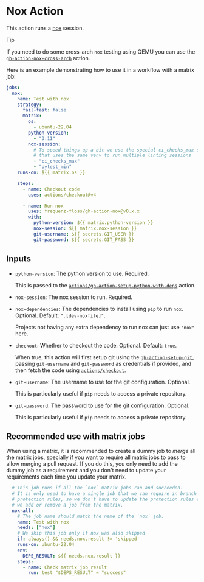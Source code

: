 # Nox Action

This action runs a [nox](https://github.com/wntrblm/nox/) session.

> [!TIP]
> If you need to do some cross-arch `nox` testing using QEMU you can use the
> [`gh-action-nox-cross-arch`](https://github.com/frequenz-floss/gh-action-nox-cross-arch)
> action.

Here is an example demonstrating how to use it in a workflow with a matrix job:

```yaml
jobs:
  nox:
    name: Test with nox
    strategy:
      fail-fast: false
      matrix:
        os:
          - ubuntu-22.04
        python-version:
          - "3.11"
        nox-session:
          # To speed things up a bit we use the special ci_checks_max session
          # that uses the same venv to run multiple linting sessions
          - "ci_checks_max"
          - "pytest_min"
    runs-on: ${{ matrix.os }}

    steps:
      - name: Checkout code
        uses: actions/checkout@v4

      - name: Run nox
        uses: frequenz-floss/gh-action-nox@v0.x.x
        with:
          python-version: ${{ matrix.python-version }}
          nox-session: ${{ matrix.nox-session }}
          git-username: ${{ secrets.GIT_USER }}
          git-password: ${{ secrets.GIT_PASS }}
```

## Inputs

* `python-version`: The python version to use. Required.

  This is passed to the
  [`actions/gh-action-setup-python-with-deps`](https://github.com/frequenz-floss/gh-action-setup-python-with-deps/)
  action.

* `nox-session`: The nox session to run. Required.

* `nox-dependencies`: The dependencies to install using `pip` to run `nox`.
  Optional. Default: `".[dev-noxfile]"`.

  Projects not having any extra dependency to run nox can just use `"nox"` here.

* `checkout`: Whether to checkout the code. Optional. Default: `true`.

  When true, this action will first setup git using the
  [`gh-action-setup-git`](https://github.com/frequenz-floss/gh-action-setup-git/),
  passing `git-username` and `git-password` as credentials if provided, and then
  fetch the code using [`actions/checkout`](https://github.com/actions/checkout).

* `git-username`: The username to use for the git configuration. Optional.

  This is particularly useful if `pip` needs to access a private repository.

* `git-password`: The password to use for the git configuration. Optional.

  This is particularly useful if `pip` needs to access a private repository.

## Recommended use with matrix jobs

When using a matrix, it is recommended to create a dummy job to *merge* all the
matrix jobs, specially if you want to require all matrix jobs to pass to allow
merging a pull request. If you do this, you only need to add the dummy job as
a requirement and you don't need to update your requirements each time you
update your matrix.

```yaml
  # This job runs if all the `nox` matrix jobs ran and succeeded.
  # It is only used to have a single job that we can require in branch
  # protection rules, so we don't have to update the protection rules each time
  # we add or remove a job from the matrix.
  nox-all:
    # The job name should match the name of the `nox` job.
    name: Test with nox
    needs: ["nox"]
    # We skip this job only if nox was also skipped
    if: always() && needs.nox.result != 'skipped'
    runs-on: ubuntu-22.04
    env:
      DEPS_RESULT: ${{ needs.nox.result }}
    steps:
      - name: Check matrix job result
        run: test "$DEPS_RESULT" = "success"
```
